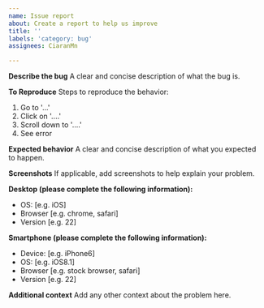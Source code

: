 ```yaml
---
name: Issue report
about: Create a report to help us improve
title: ''
labels: 'category: bug'
assignees: CiaranMn

---
```


**Describe the bug**
A clear and concise description of what the bug is.

**To Reproduce**
Steps to reproduce the behavior:

1.  Go to '...'
1.  Click on '....'
1.  Scroll down to '....'
1.  See error

**Expected behavior**
A clear and concise description of what you expected to happen.

**Screenshots**
If applicable, add screenshots to help explain your problem.

**Desktop (please complete the following information):**

- OS: [e.g. iOS]
- Browser [e.g. chrome, safari]
- Version [e.g. 22]

**Smartphone (please complete the following information):**

- Device: [e.g. iPhone6]
- OS: [e.g. iOS8.1]
- Browser [e.g. stock browser, safari]
- Version [e.g. 22]

**Additional context**
Add any other context about the problem here.
